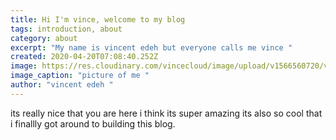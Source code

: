 ```yaml
---
title: Hi I'm vince, welcome to my blog
tags: introduction, about
category: about
excerpt: "My name is vincent edeh but everyone calls me vince "
created: 2020-04-20T07:08:40.252Z
image: https://res.cloudinary.com/vincecloud/image/upload/v1566560720/vincent_adfm2w.jpg
image_caption: "picture of me "
author: "vincent edeh "
---
```

its really nice that you are here i think its super amazing its also so cool that i finallly got around to building this blog.